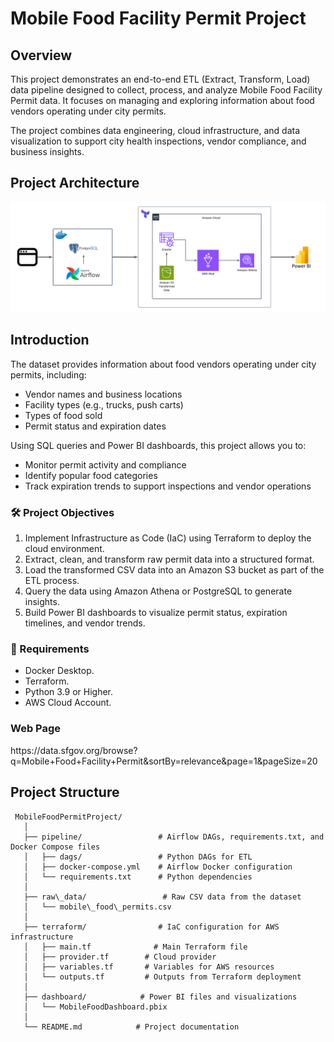 # Mobile Food Facility Permit Project


## Overview

This project demonstrates an end-to-end ETL (Extract, Transform, Load) data pipeline designed to collect, process, and analyze Mobile Food Facility Permit data. It focuses on managing and exploring information about food vendors operating under city permits.

The project combines data engineering, cloud infrastructure, and data visualization to support city health inspections, vendor compliance, and business insights.

## Project Architecture

![image_alt](https://github.com/erikstephan09/Data-Enginner-Projects/blob/3a555dedd9e4ae52e666c3299fd592efaa95d107/Pipelines-Projects/Mobile_Food_Facility_Permit/MFFP%20Diagram.png)

## Introduction

The dataset provides information about food vendors operating under city permits, including:

- Vendor names and business locations
- Facility types (e.g., trucks, push carts)
- Types of food sold
- Permit status and expiration dates

Using SQL queries and Power BI dashboards, this project allows you to:
- Monitor permit activity and compliance
- Identify popular food categories
- Track expiration trends to support inspections and vendor operations

### 🛠️ Project Objectives

1. Implement Infrastructure as Code (IaC) using Terraform to deploy the cloud environment.
2. Extract, clean, and transform raw permit data into a structured format.
3. Load the transformed CSV data into an Amazon S3 bucket as part of the ETL process.
4. Query the data using Amazon Athena or PostgreSQL to generate insights.
5. Build Power BI dashboards to visualize permit status, expiration timelines, and vendor trends.

### 🧰 Requirements

- Docker Desktop.
- Terraform.
- Python 3.9 or Higher.
- AWS Cloud Account.

### Web Page

<link> https://data.sfgov.org/browse?q=Mobile+Food+Facility+Permit&sortBy=relevance&page=1&pageSize=20

## Project Structure

```
 MobileFoodPermitProject/
   │
   ├── pipeline/                 # Airflow DAGs, requirements.txt, and Docker Compose files
   │   ├── dags/                 # Python DAGs for ETL
   │   ├── docker-compose.yml    # Airflow Docker configuration
   │   └── requirements.txt      # Python dependencies
   │
   ├── raw\_data/                 # Raw CSV data from the dataset
   │   └── mobile\_food\_permits.csv
   │
   ├── terraform/                # IaC configuration for AWS infrastructure
   │   ├── main.tf   			# Main Terraform file
   │   ├── provider.tf        # Cloud provider
   │   ├── variables.tf       # Variables for AWS resources
   │   └── outputs.tf         # Outputs from Terraform deployment
   │
   ├── dashboard/            # Power BI files and visualizations
   │   └── MobileFoodDashboard.pbix
   │
   └── README.md            # Project documentation
```







